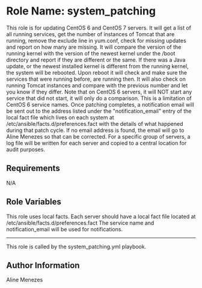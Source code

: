 Role Name: system_patching
=========

This role is for updating CentOS 6 and CentOS 7 servers. It will get a list of all running services, get the number of instances of Tomcat that are running, remove the exclude line in yum.conf, check for missing updates and report on how many are missing. It will compare the version of the running kernel with the version of the newest kernel under the /boot directory and report if they are different or the same.
If there was a Java update, or the newest installed kernel is different from the running kernel, the system will be rebooted.
Upon reboot it will check and make sure the services that were running before, are running then.
It will also check on running Tomcat instances and compare with the previous number and let you know if they differ.
Note that on CentOS 6 servers, it will NOT start any service that did not start, it will only do a comparison. This is a limitation of CentOS 6 service names.
Once patching completes, a notification email will be sent out to the address listed under the "notification_email" entry of the local fact file which lives on each system at /etc/ansible/facts.d/preferences.fact with the details of what happened during that patch cycle.
If no email address is found, the email will go to Aline Menezes so that can be corrected.
For a specific group of servers, a log file will be written for each server and copied to a central location for audit purposes.

Requirements
------------

N/A

Role Variables
--------------
This role uses local facts. Each server should have a local fact file located at /etc/ansible/facts.d/preferences.fact The service name and notification_email will be used for notifications.


----------------

This role is called by the system_patching.yml playbook.



Author Information
------------------

Aline Menezes
